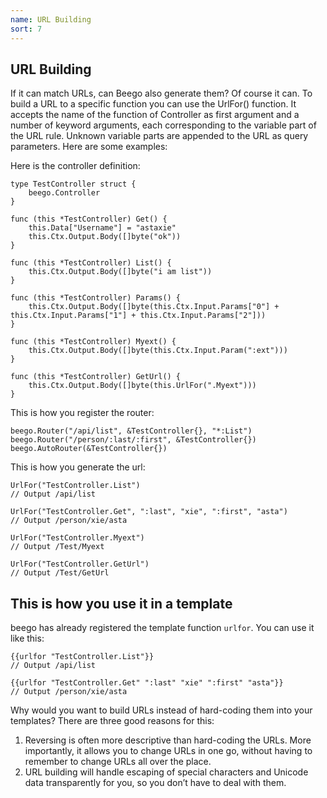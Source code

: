 ```yaml
---
name: URL Building
sort: 7
---
```


## URL Building
If it can match URLs, can Beego also generate them? Of course it can. To build a URL to a specific function you can use the UrlFor() function. It accepts the name of the function of Controller as first argument and a number of keyword arguments, each corresponding to the variable part of the URL rule. Unknown variable parts are appended to the URL as query parameters. Here are some examples:

Here is the controller definition:

```
type TestController struct {
	beego.Controller
}

func (this *TestController) Get() {
	this.Data["Username"] = "astaxie"
	this.Ctx.Output.Body([]byte("ok"))
}

func (this *TestController) List() {
	this.Ctx.Output.Body([]byte("i am list"))
}

func (this *TestController) Params() {
	this.Ctx.Output.Body([]byte(this.Ctx.Input.Params["0"] + this.Ctx.Input.Params["1"] + this.Ctx.Input.Params["2"]))
}

func (this *TestController) Myext() {
	this.Ctx.Output.Body([]byte(this.Ctx.Input.Param(":ext")))
}

func (this *TestController) GetUrl() {
	this.Ctx.Output.Body([]byte(this.UrlFor(".Myext")))
}
```

This is how you register the router:

```
beego.Router("/api/list", &TestController{}, "*:List")
beego.Router("/person/:last/:first", &TestController{})
beego.AutoRouter(&TestController{})
```

This is how you generate the url:

```
UrlFor("TestController.List")
// Output /api/list

UrlFor("TestController.Get", ":last", "xie", ":first", "asta")
// Output /person/xie/asta

UrlFor("TestController.Myext")
// Output /Test/Myext

UrlFor("TestController.GetUrl")
// Output /Test/GetUrl
```

## This is how you use it in a template
beego has already registered the template function `urlfor`. You can use it like this:

```
{{urlfor "TestController.List"}}
// Output /api/list

{{urlfor "TestController.Get" ":last" "xie" ":first" "asta"}}
// Output /person/xie/asta
```
	
Why would you want to build URLs instead of hard-coding them into your templates? There are three good reasons for this:

1. Reversing is often more descriptive than hard-coding the URLs. More importantly, it allows you to change URLs in one go, without having to remember to change URLs all over the place.
2. URL building will handle escaping of special characters and Unicode data transparently for you, so you don’t have to deal with them.
